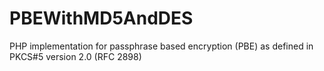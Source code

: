 PBEWithMD5AndDES
================

PHP implementation for passphrase based encryption (PBE) as defined in PKCS#5 version 2.0 (RFC 2898)